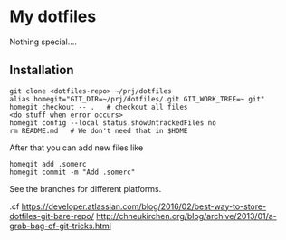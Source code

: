 # My dotfiles

Nothing special....

## Installation

    git clone <dotfiles-repo> ~/prj/dotfiles
    alias homegit="GIT_DIR=~/prj/dotfiles/.git GIT_WORK_TREE=~ git" 
    homegit checkout -- .   # checkout all files
    <do stuff when error occurs>
    homegit config --local status.showUntrackedFiles no
    rm README.md   # We don't need that in $HOME
    
After that you can add new files like

    homegit add .somerc
    homegit commit -m "Add .somerc"
    
See the branches for different platforms. 

.cf
https://developer.atlassian.com/blog/2016/02/best-way-to-store-dotfiles-git-bare-repo/
http://chneukirchen.org/blog/archive/2013/01/a-grab-bag-of-git-tricks.html
